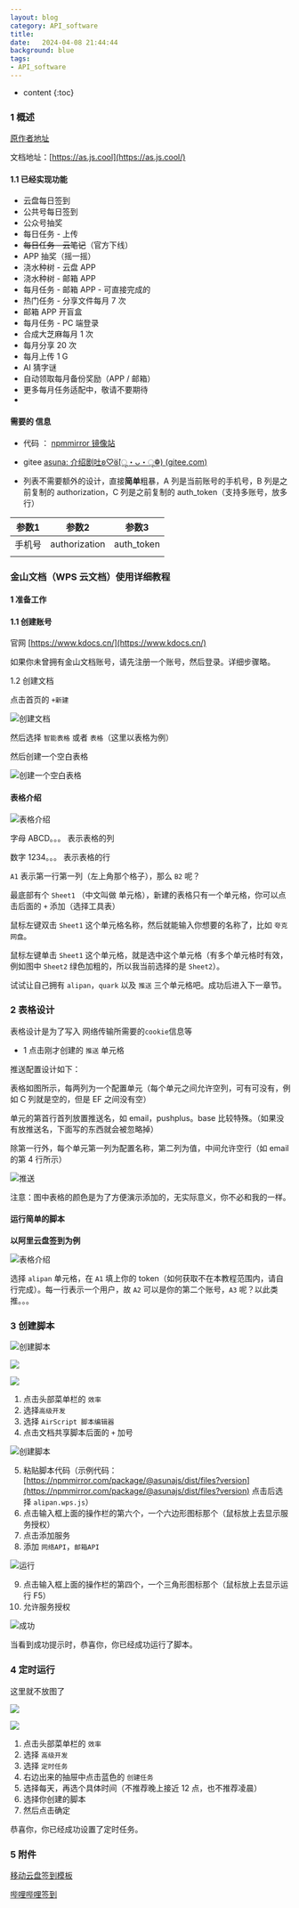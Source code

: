 ```yaml
---
layout: blog
category: API_software
title:  
date:   2024-04-08 21:44:44
background: blue
tags:
- API_software
---
```


* content
{:toc}


### 1 概述



[原作者地址](https://as.js.cool/demo/wps/)

文档地址：[https://as.js.cool](https://as.js.cool/)



#### 1.1 已经实现功能

- 云盘每日签到
-  公共号每日签到
-  公众号抽奖
-  每日任务 - 上传
-  ~~每日任务 - 云笔记~~（官方下线）
-  APP 抽奖（摇一摇）
-  浇水种树 - 云盘 APP
-  浇水种树 - 邮箱 APP
-  每月任务 - 邮箱 APP - 可直接完成的
-  热门任务 - 分享文件每月 7 次
-  邮箱 APP 开盲盒
-  每月任务 - PC 端登录
-  合成大芝麻每月 1 次
-  每月分享 20 次
-  每月上传 1 G
-  AI 猜字谜
-  自动领取每月备份奖励（APP / 邮箱）
-  更多每月任务适配中，敬请不要期待
- 





#### 需要的 信息

- 代码 ： [npmmirror 镜像站](https://npmmirror.com/package/@asunajs/dist/files/caiyun.wps.js?version=0.0.11#L44)

- gitee  [asuna: 介绍剧吐ʚ♡⃛ɞ(ू・ᴗ・ू❁) (gitee.com)](https://gitee.com/asunajs/asuna)

- 列表不需要额外的设计，直接**简单**粗暴，A 列是当前账号的手机号，B 列是之前复制的 authorization，C 列是之前复制的 auth_token（支持多账号，放多行）

    

| 参数1  | 参数2         | 参数3      |
| ------ | ------------- | ---------- |
| 手机号 | authorization | auth_token |
|        |               |            |











### 金山文档（WPS 云文档）使用详细教程

#### 1 准备工作

#### 1.1 创建账号

官网 [https://www.kdocs.cn/](https://www.kdocs.cn/)

如果你未曾拥有金山文档账号，请先注册一个账号，然后登录。详细步骤略。

1.2 创建文档

点击首页的 `+新建`

<img src="https://as.js.cool/_astro/create_docs.DhXuj-5F_Z8xdfF.webp" alt="创建文档" />

然后选择 `智能表格` 或者 `表格`（这里以表格为例）

然后创建一个空白表格

![创建一个空白表格](https://as.js.cool/_astro/create_table.my37e0GO_2ixFlA.webp)

#### 表格介绍

![表格介绍](https://as.js.cool/_astro/table_info.DxVdUbAt_I1qVf.webp)

字母 ABCD。。。 表示表格的列

数字 1234。。。 表示表格的行

`A1` 表示第一行第一列（左上角那个格子），那么 `B2` 呢？

最底部有个 `Sheet1` （中文叫做 单元格），新建的表格只有一个单元格，你可以点击后面的 `+` 添加（选择工具表）

鼠标左键双击 `Sheet1` 这个单元格名称，然后就能输入你想要的名称了，比如 `夸克网盘`。

鼠标左键单击 `Sheet1` 这个单元格，就是选中这个单元格（有多个单元格时有效，例如图中 `Sheet2` 绿色加粗的，所以我当前选择的是 `Sheet2`）。



试试让自己拥有 `alipan`，`quark` 以及 `推送` 三个单元格吧。成功后进入下一章节。



### 2 表格设计

表格设计是为了写入 网络传输所需要的`cookie`信息等

- 1 点击刚才创建的 `推送` 单元格

推送配置设计如下：

表格如图所示，每两列为一个配置单元（每个单元之间允许空列，可有可没有，例如 C 列就是空的，但是 EF 之间没有空）

单元的第首行首列放置推送名，如 email，pushplus。base 比较特殊。（如果没有放推送名，下面写的东西就会被忽略掉）

除第一行外，每个单元第一列为配置名称，第二列为值，中间允许空行（如 email 的第 4 行所示）

![推送](https://as.js.cool/_astro/create_push.Dh-VwnaQ_Z15dPWB.webp)

注意：图中表格的颜色是为了方便演示添加的，无实际意义，你不必和我的一样。



#### 运行简单的脚本

**以阿里云盘签到为例**

![表格介绍](https://as.js.cool/_astro/alpan_token.BycbK2Hr_T3ynL.webp)

选择 `alipan` 单元格，在 `A1` 填上你的 token（如何获取不在本教程范围内，请自行完成）。每一行表示一个用户，故 `A2` 可以是你的第二个账号，`A3` 呢？以此类推。。。





### 3 创建脚本

![创建脚本](https://as.js.cool/_astro/create_air.BVVMBIX0_Td4WM.webp)



![](assets/blog/202404082301604_airscript_jiaoben.png)

![](https://gitee.com/li54426/the_pictures/raw/master/img//202404082301604_airscript_jiaoben.png)

1.  点击头部菜单栏的 `效率`
2.  选择`高级开发`
3.  选择 `AirScript 脚本编辑器`
4.  点击文档共享脚本后面的 `+` 加号

![创建脚本](https://as.js.cool/_astro/create_air2.CoY1T7I3_ZVpdhM.webp)

5.  粘贴脚本代码（示例代码：[https://npmmirror.com/package/@asunajs/dist/files?version](https://npmmirror.com/package/@asunajs/dist/files?version) 点击后选择 `alipan.wps.js`）
6.  点击输入框上面的操作栏的第六个，一个六边形图标那个（鼠标放上去显示服务授权）
7.  点击添加服务
8.  添加 `网络API`，`邮箱API`

![运行](https://as.js.cool/_astro/create_air3.DRHFg6O7_ZQMj34.webp)

9.  点击输入框上面的操作栏的第四个，一个三角形图标那个（鼠标放上去显示运行 F5）
10.  允许服务授权

![成功](https://as.js.cool/_astro/create_air4.BhKaaVj__Zm7yK7.webp)

当看到成功提示时，恭喜你，你已经成功运行了脚本。



### 4 定时运行

这里就不放图了

![](assets/blog/202404082259555_airscript_dingshi.png)

![](https://gitee.com/li54426/the_pictures/raw/master/img//202404082259555_airscript_dingshi.png)





1.  点击头部菜单栏的 `效率`
2.  选择 `高级开发`
3.  选择 `定时任务`
4.  右边出来的抽屉中点击蓝色的 `创建任务`
5.  选择每天，再选个具体时间（不推荐晚上接近 12 点，也不推荐凌晨）
6.  选择你创建的脚本
7.  然后点击确定

恭喜你，你已经成功设置了定时任务。



### 5 附件

[移动云盘签到模板](assets/office/caiyun签到模板.xlsx)

[哔哩哔哩签到](assets/office/漫画签到-模板.xlsx)


